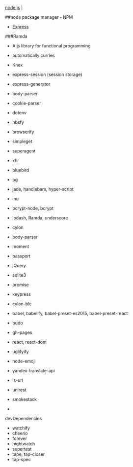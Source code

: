 [node.js](node.md) |

##node package manager - NPM

- [Express](express.md)

###Ramda
- A js library for functional programming
- automatically curries

- Knex
- express-session (session storage)
- express-generator
- body-parser
- cookie-parser
- dotenv
- hbsfy
- browserify
- simpleget
- superagent
- xhr
- bluebird
- pg
- jade, handlebars, hyper-script
- inu
- bcrypt-node, bcrypt
- lodash, Ramda, underscore
- cylon
- body-parser
- moment
- passport
- jQuery
- sqlite3
- promise
- keypress
- cylon-ble
- babel, babelify, babel-preset-es2015, babel-preset-react
- budo
- gh-pages
- react, react-dom
- uglifyify
- node-emoji
- yandex-translate-api
- is-url
- unirest
- smokestack
-


devDependencies
- watchify
- cheerio
- forever
- nightwatch
- supertest
- tape, tap-closer
- tap-spec
